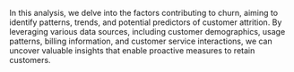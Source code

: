 In this analysis, we delve into the factors contributing to churn, aiming to identify patterns, trends, and potential predictors of customer attrition. By leveraging various data sources, including customer demographics, usage patterns, billing information, and customer service interactions, we can uncover valuable insights that enable proactive measures to retain customers.
